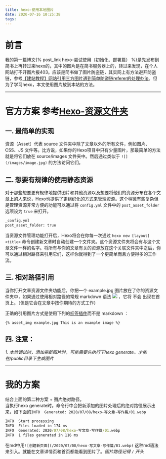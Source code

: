 ```yaml
---
title: hexo-使用本地图片
date: 2020-07-16 10:25:38
tags:
---
```

# 前言
我的第一篇博文{% post_link hexo-尝试使用（初始化、部署篇） %}是先发布到简书上再转过来hexo的，其中的图片是在简书服务器上的，转过来发现，在个人网站打不开图片报403。应该是简书做了图片防盗链，其实网上有方法避开防盗链，参考[【建站教程】网站引用三方图片遇到简单防盗链referer的处理办法](https://blog.csdn.net/xia296/article/details/85246761)。但为了学习hexo，本文使用图片放到本站的方法。
<!--more-->

---

# 官方方案 参考[Hexo-资源文件夹](https://hexo.io/zh-cn/docs/asset-folders)
## 一. 最简单的实现
资源（Asset）代表 source 文件夹中除了文章以外的所有文件，例如图片、CSS、JS 文件等。比方说，如果你的Hexo项目中只有少量图片，那最简单的方法就是将它们放在 source/images 文件夹中。然后通过类似于 `![](/images/image.jpg)` 的方法访问它们。

## 二. 想要有规律的使用静态资源
对于那些想要更有规律地提供图片和其他资源以及想要将他们的资源分布在各个文章上的人来说，Hexo也提供了更组织化的方式来管理资源。这个稍微有些复杂但是管理资源非常方便的功能可以通过将 `config.yml` 文件中的 `post_asset_folder` 选项设为 `true` 来打开。
``` cmd
_config.yml
post_asset_folder: true
```
当资源文件管理功能打开后，Hexo将会在你每一次通过 `hexo new [layout] <title>` 命令创建新文章时自动创建一个文件夹。这个资源文件夹将会有与这个文章文件一样的名字。将所有与你的文章有关的资源放在这个关联文件夹中之后，你可以通过相对路径来引用它们，这样你就得到了一个更简单而且方便得多的工作流。

## 三. 相对路径引用
当你打开文章资源文件夹功能后，你把一个 example.jpg 图片放在了你的资源文件夹中，如果通过使用相对路径的常规 markdown 语法 ![](/example.jpg) ，它将 不会 出现在首页上。（但是它会在文章中按你期待的方式工作）

正确的引用图片方式是使用下列的[标签插件](https://hexo.io/zh-cn/docs/tag-plugins)而不是 markdown ：
```
{% asset_img example.jpg This is an example image %}
```

## 四. 注意：
*1. 本地调试时，添加完新图片时，可能需要先执行下hexo generate。才能在/public目录下生成图片*


---

# 我的方案
结合上面的第二种方案 + 图片绝对路径。<br>
当执行hexo generate时，命令行中会把新添加的图片处理后的绝对路径展示出来，如下面的`INFO  Generated: 2020/07/08/hexo-写文章-写作篇/01.webp`
``` cmd
INFO  Start processing
INFO  Files loaded in 174 ms
INFO  Generated: 2020/07/08/hexo-写文章-写作篇/01.webp
INFO  1 files generated in 116 ms
```
在md中用`![创建新页面](/2020/07/08/hexo-写文章-写作篇/01.webp)` 这种md语法来引入。就能在文章详情页和首页都能看到图片了。*图片路径记得 `/` 开头*
